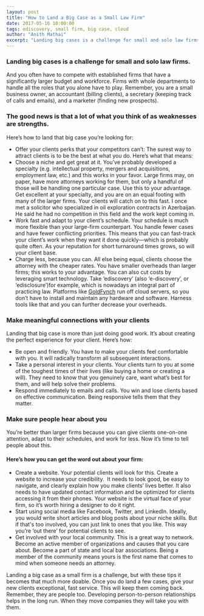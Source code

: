 ```yaml
---
layout: post
title: "How to Land a Big Case as a Small Law Firm"
date: 2017-05-16 10:00:00
tags: ediscovery, small firm, big case, cloud
author: "Anith Mathai"
excerpt: "Landing big cases is a challenge for small and solo law firms. Here are some useful tips on how to get your next big client."
---
```


### Landing big cases is a challenge for small and solo law firms. 

And you often have to compete with established firms that have a significantly larger budget and workforce. Firms with whole departments to handle all the roles that you alone have to play. Remember, you are a small business owner, an accountant (billing clients), a secretary (keeping track of calls and emails), and a marketer (finding new prospects). 

### The good news is that a lot of what you think of as weaknesses are strengths. 
Here’s how to land that big case you’re looking for:

- Offer your clients perks that your competitors can’t: The surest way to attract clients is to be the best at what you do. Here’s what that means:  
- Choose a niche and get great at it. You’ve probably developed a specialty (e.g. intellectual property, mergers and acquisitions, employment law, etc.) and this works in your favor. Large firms may, on paper, have more attorneys working for them, but only a handful of those will be handling one particular case. Use this to your advantage. Get excellent at your specialty, and you are on an equal footing with many of the larger firms. Your clients will catch on to this fast. I once met a solicitor who specialized in oil exploration contracts in Azerbaijan. He said he had no competition in this field and the work kept coming in. 
- Work fast and adapt to your client’s schedule. Your schedule is much more flexible than your large-firm counterpart. You handle fewer cases and have fewer conflicting priorities. This means that you can fast-track your client’s work when they want it done quickly—which is probably quite often. As your reputation for short turnaround times grows, so will your client base.  
- Charge less, because you can. All else being equal, clients choose the attorney with the cheaper rates. You have smaller overheads than larger firms; this works to your advantage. You can also cut costs by leveraging smart technology. Take ‘ediscovery’ (also ‘e-discovery’, or ‘edisclosure’)for example, which is nowadays an integral part of practicing law. Platforms like [GoldFynch](https://goldfynch.com/) run off cloud servers, so you don’t have to install and maintain any hardware and software. Harness tools like that and you can further decrease your overheads.    

### Make meaningful connections with your clients
Landing that big case is more than just doing good work. It’s about creating the perfect experience for your client. Here’s how:

- Be open and friendly. You have to make your clients feel comfortable with you. It will radically transform all subsequent interactions.   
- Take a personal interest in your clients. Your clients turn to you at some of the toughest times of their lives (like buying a home or creating a will). They need to know that you genuinely care, want what’s best for them, and will help solve their problems.  
- Respond immediately to emails and calls. You win and lose clients based on effective communication. Being responsive tells them that they matter.   

### Make sure people hear about you 
You’re better than larger firms because you can give clients one-on-one attention, adapt to their schedules, and work for less. Now it’s time to tell people about this. 

#### Here’s how you can get the word out about your firm:

- Create a website. Your potential clients will look for this. Create a website to increase your credibility.  It needs to look good, be easy to navigate, and clearly explain how you make clients’ lives better. It also needs to have updated contact information and be optimized for clients accessing it from their phones. Your website is the virtual face of your firm, so it’s worth hiring a designer to do it right.  
- Start using social media like Facebook, Twitter, and LinkedIn. Ideally, you would write short articles and blog posts about your niche skills. But if that's too involved, you can just link to ones that you like. This way you’re ‘out there’ for potential clients to see.  
- Get involved with your local community. This is a great way to network. Become an active member of organizations and causes that you care about. Become a part of state and local bar associations. Being a member of the community means yours is the first name that comes to mind when someone needs an attorney.   
  
Landing a big case as a small firm is a challenge, but with these tips it becomes that much more doable. Once you do land a few cases, give your new clients exceptional, fast service. This will keep them coming back. Remember, they are people too. Developing person-to-person relationships helps in the long run. When they move companies they will take you with them.

